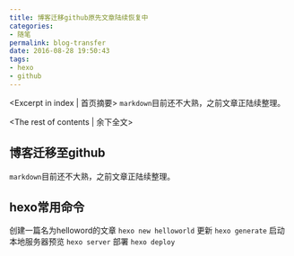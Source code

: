 ```yaml
---
title: 博客迁移github原先文章陆续恢复中
categories:
- 随笔
permalink: blog-transfer
date: 2016-08-28 19:50:43
tags:
- hexo
- github
---
```


\<Excerpt in index | 首页摘要\>
`markdown`目前还不大熟，之前文章正陆续整理。
<!-- more -->
\<The rest of contents | 余下全文\>
## 博客迁移至github
`markdown`目前还不大熟，之前文章正陆续整理。
## hexo常用命令
创建一篇名为helloword的文章
`hexo new helloworld`
更新
`hexo generate`
启动本地服务器预览
`hexo server`
部署
`hexo deploy`